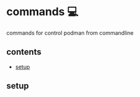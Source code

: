 <!-- omit in toc -->
# commands 💻

commands for control podman from commandline

<!-- omit in toc -->
## contents

- [setup](#setup)

## setup
